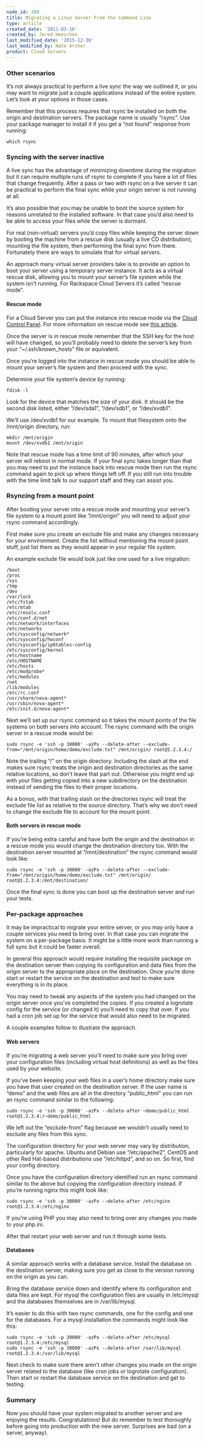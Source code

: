 ```yaml
---
node_id: 389
title: Migrating a Linux Server From the Command Line
type: article
created_date: '2011-03-16'
created_by: Jered Heeschen
last_modified_date: '2015-12-30'
last_modified_by: Nate Archer
product: Cloud Servers
---
```


### Other scenarios

It&rsquo;s not always practical to perform a live sync the way we outlined it,
or you may want to migrate just a couple applications instead of the
entire system. Let&rsquo;s look at your options in those cases.

Remember that this process requires that rsync be installed on both the
origin and destination servers. The package name is usually &ldquo;rsync&rdquo;. Use
your package manager to install it if you get a &ldquo;not found&rdquo; response
from running:

    which rsync

### Syncing with the server inactive

A live sync has the advantage of minimizing downtime during the
migration but it can require multiple runs of rsync to complete if you
have a lot of files that change frequently. After a pass or two with
rsync on a live server it can be practical to perform the final sync
while your origin server is not running at all.

It&rsquo;s also possible that you may be unable to boot the source system for
reasons unrelated to the installed software. In that case you&rsquo;d also
need to be able to access your files while the server is dormant.

For real (non-virtual) servers you&rsquo;d copy files while keeping the server
down by booting the machine from a rescue disk (usually a live CD
distribution), mounting the file system, then performing the final sync
from there. Fortunately there are ways to simulate that for virtual
servers.

An approach many virtual server providers take is to provide an option
to boot your server using a temporary server instance. It acts as a
virtual rescue disk, allowing you to mount your server&rsquo;s file system
while the system isn&rsquo;t running. For Rackspace Cloud Servers it&rsquo;s called
&ldquo;rescue mode&rdquo;.

#### Rescue mode

For a Cloud Server you can put the instance into rescue mode via
the [Cloud Control
Panel](https://mycloud.rackspace.com "Next-Gen Cloud Control Panel").
For more information on rescue mode see [this
article](/how-to/rescue-mode "How to use rescue mode").

Once the server is in rescue mode remember that the SSH key for the host
will have changed, so you&rsquo;ll probably need to delete the server&rsquo;s key
from your &ldquo;\~/.ssh/known\_hosts&rdquo; file or equivalent.

Once you&rsquo;re logged into the instance in rescue mode you should be able
to mount your server&rsquo;s file system and then proceed with the sync.

Determine your file system&rsquo;s device by running:

    fdisk -l

Look for the device that matches the size of your disk. It should be the
second disk listed, either &ldquo;/dev/sda1&rdquo;, &ldquo;/dev/sdb1&rdquo;, or &ldquo;/dev/xvdb1&rdquo;.

We&rsquo;ll use /dev/xvdb1 for our example. To mount that filesystem onto the
/mnt/origin directory, run:

    mkdir /mnt/origin
    mount /dev/xvdb1 /mnt/origin

Note that rescue mode has a time limit of 90 minutes, after which your
server will reboot in normal mode. If your final sync takes longer than
that you may need to put the instance back into rescue mode then run the
rsync command again to pick up where things left off. If you still run
into trouble with the time limit talk to our support staff and they can
assist you.

### Rsyncing from a mount point

After booting your server into a rescue mode and mounting your server&rsquo;s
file system to a mount point like &ldquo;/mnt/origin&rdquo; you will need to adjust
your rsync command accordingly.

First make sure you create an exclude file and make any changes
necessary for your environment. Create the list without mentioning the
mount point stuff, just list them as they would appear in your regular
file system.

An example exclude file would look just like one used for a live
migration:

    /boot
    /proc
    /sys
    /tmp
    /dev
    /var/lock
    /etc/fstab
    /etc/mtab
    /etc/resolv.conf
    /etc/conf.d/net
    /etc/network/interfaces
    /etc/networks
    /etc/sysconfig/network*
    /etc/sysconfig/hwconf
    /etc/sysconfig/ip6tables-config
    /etc/sysconfig/kernel
    /etc/hostname
    /etc/HOSTNAME
    /etc/hosts
    /etc/modprobe*
    /etc/modules
    /net
    /lib/modules
    /etc/rc.conf
    /usr/share/nova-agent*
    /usr/sbin/nova-agent*
    /etc/init.d/nova-agent*

Next we&rsquo;ll set up our rsync command so it takes the mount points of the
file systems on both servers into account. The rsync command with the
origin server in a rescue mode would be:

    sudo rsync -e 'ssh -p 30000' -azPx --delete-after --exclude-from="/mnt/origin/home/demo/exclude.txt" /mnt/origin/ root@1.2.3.4:/

Note the trailing &ldquo;/&rdquo; on the origin directory. Including the slash at
the end makes sure rsync treats the origin and destination directories
as the same relative locations, so don&rsquo;t leave that part out. Otherwise
you might end up with your files getting copied into a new subdirectory
on the destination instead of sending the files to their proper
locations.

As a bonus, with that trailing slash on the directories rsync will treat
the exclude file list as relative to the source directory. That&rsquo;s why we
don&rsquo;t need to change the exclude file to account for the mount point.

#### Both servers in rescue mode

If you&rsquo;re being extra careful and have both the origin and the
destination in a rescue mode you would change the destination directory
too. With the destination server mounted at &ldquo;/mnt/destination&rdquo; the rsync
command would look like:

    sudo rsync -e 'ssh -p 30000' -azPx --delete-after --exclude-from="/mnt/origin/home/demo/exclude.txt" /mnt/origin/ root@1.2.3.4:/mnt/destination/

Once the final sync is done you can boot up the destination server and
run your tests.

### Per-package approaches

It may be impractical to migrate your entire server, or you may only
have a couple services you need to bring over. In that case you can
migrate the system on a per-package basis. It might be a little more
work than running a full sync but it could be faster overall.

In general this approach would require installing the requisite package
on the destination server then copying its configuration and data files
from the origin server to the appropriate place on the destination. Once
you&rsquo;re done start or restart the service on the destination and test to
make sure everything is in its place.

You may need to tweak any aspects of the system you had changed on the
origin server once you&rsquo;ve completed the copies. If you created a
logrotate config for the service (or changed it) you&rsquo;ll need to copy
that over. If you had a cron job set up for the service that would also
need to be migrated.

A couple examples follow to illustrate the approach.

#### Web servers

If you&rsquo;re migrating a web server you&rsquo;ll need to make sure you bring over
your configuration files (including virtual host definitions) as well as
the files used by your website.

If you&rsquo;ve been keeping your web files in a user&rsquo;s home directory make
sure you have that user created on the destination server. If the user
name is &ldquo;demo&rdquo; and the web files are all in the directory &ldquo;public\_html&rdquo;
you can run an rsync command similar to the following:

    sudo rsync -e 'ssh -p 30000' -azPx --delete-after ~demo/public_html root@1.2.3.4:/~demo/public_html

We left out the &ldquo;exclude-from&rdquo; flag because we wouldn&rsquo;t usually need to
exclude any files from this sync.

The configuration directory for your web server may vary by
distribution, particularly for apache. Ubuntu and Debian use
&ldquo;/etc/apache2&rdquo;, CentOS and other Red Hat-based distributions use
&ldquo;/etc/httpd&rdquo;, and so on. So first, find your config directory.

Once you have the configuration directory identified run an rsync
command similar to the above but copying the configuration directory
instead. If you&rsquo;re running nginx this might look like:

    sudo rsync -e 'ssh -p 30000' -azPx --delete-after /etc/nginx root@1.2.3.4:/etc/nginx

If you&rsquo;re using PHP you may also need to bring over any changes you made
to your php.ini.

After that restart your web server and run it through some tests.

#### Databases

A similar approach works with a database service. Install the database
on the destination server, making sure you get as close to the version
running on the origin as you can.

Bring the database service down and identify where its configuration and
data files are kept. For mysql the configuration files are usually in
/etc/mysql and the databases themselves are in /var/lib/mysql.

It&rsquo;s easier to do this with two rsync commands, one for the config and
one for the databases. For a mysql installation the commands might look
like this:

    sudo rsync -e 'ssh -p 30000' -azPx --delete-after /etc/mysql root@1.2.3.4:/etc/mysql
    sudo rsync -e 'ssh -p 30000' -azPx --delete-after /var/lib/mysql root@1.2.3.4:/var/lib/mysql

Next check to make sure there aren&rsquo;t other changes you made on the
origin server related to the database (like cron jobs or logrotate
configuration). Then start or restart the database service on the
destination and get to testing.

### Summary

Now you should have your system migrated to another server and are
enjoying the results. Congratulations! But do remember to test
thoroughly before going into production with the new server. Surprises
are bad (on a server, anyway).

